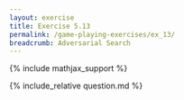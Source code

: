 ```yaml
---
layout: exercise
title: Exercise 5.13
permalink: /game-playing-exercises/ex_13/
breadcrumb: Adversarial Search
---
```


{% include mathjax_support %}

<div><i class="arrow-up loader" data-chapter="game-playing-exercises" data-exercise="ex_13" data-rating="0"></i></div>
{% include_relative question.md %}
